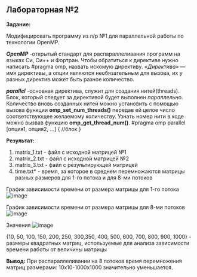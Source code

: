 ## Лабораторная №2
**Задание:**

Модифицировать программу из л/р №1 для параллельной работы по технологии OpenMP.

***OpenMP***
-открытый стандарт для распараллеливания программ на языках Си, Си++ и Фортран. 
Чтобы обратиться к директиве нужно написать #pragma omp, назвать искомую директиву. 
*«Директива»* — имя директивы, а опции являются необязательным для вызова, их у разных директив может быть разное количество.

***parallel***
-основная директива, служит для создания нитей(threads). 
Блок, который следует за директивой будет выполнен *параллельно*. Количество вновь созданных нитей можно установить с помощью вызова функции **omp_set_num_threads()** передав ей целое число соответствующее желаемому количеству. Узнать номер нити в коде можно вызвав функцию **omp_get_thread_num()**.
    #pragma omp parallel [опция1, опция2, ...]
   {
       //блок
   }

**Результат:**
1. matrix_1.txt - файл с исходной матрицей №1
2. matrix_2.txt - файл с исходной матрицей №2
3. matrix_3.txt - файл с результирующей матрицей
4. time.txt* - время, за которое в среднем перемножаются матрицы разных размеров для 1-го потока и для 8-ми потоков

График зависимости времени от размера матрицы для 1-го потока
![image](https://user-images.githubusercontent.com/90641953/208878566-d41e4574-5e38-45f2-b4ce-9767f7fb59c3.png)

График зависимости времени от размера матрицы для 8-ми потоков
![image](https://user-images.githubusercontent.com/90641953/208878032-15830736-1da8-4ee3-a967-02eb417b85d9.png)

Значения
![image](https://user-images.githubusercontent.com/90641953/208883234-7045b880-c073-44dd-90d7-bcb7a217cdd7.png)

{10, 50, 100, 150, 200, 250, 300,350, 400, 500, 600, 700, 800, 900, 1000} - размеры квадратных матриц, используемые для анализа зависимости времени работы от величины матрицы


**Вывод:**
При распараллеливании на 8 потоков время перемножения матриц размерами: 10х10-1000x1000 значительно уменьшается.
